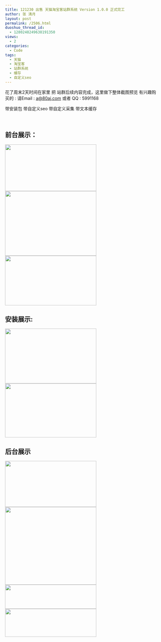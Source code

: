 ```yaml
---
title: 121230 出售 天猫淘宝客站群系统 Version 1.0.0 正式完工
author: 张 清月
layout: post
permalink: /2506.html
duoshuo_thread_id:
  - 1280248249638191350
views:
  - 2
categories:
  - Code
tags:
  - 天猫
  - 淘宝客
  - 站群系统
  - 缓存
  - 自定义seo
---
```

花了周末2天时间在家里 把 站群后续内容完成，这里做下整体截图预览 有兴趣购买的 : 请Email : a@80aj.com 或者 QQ : 5991168

带安装包 带自定义seo 带自定义采集 带文本缓存

&nbsp;

## 前台展示：

[<img class="aligncenter size-medium wp-image-2508" title="yulan1" src="http://www.80aj.com/wp-content/uploads/2012/12/yulan12-300x153.jpg" alt="" width="300" height="153" />][1]  
[<img class="aligncenter size-medium wp-image-2509" title="yulan2" src="http://www.80aj.com/wp-content/uploads/2012/12/yulan2-300x212.jpg" alt="" width="300" height="212" />][2]  
[<img class="aligncenter size-medium wp-image-2510" title="yulan3" src="http://www.80aj.com/wp-content/uploads/2012/12/yulan3-300x163.jpg" alt="" width="300" height="163" />][3]

## 安装展示:

[<img class="aligncenter size-medium wp-image-2511" title="anzhuang" src="http://www.80aj.com/wp-content/uploads/2012/12/anzhuang-300x180.jpg" alt="" width="300" height="180" />][4]  
[<img class="aligncenter size-medium wp-image-2512" title="anzhuang2" src="http://www.80aj.com/wp-content/uploads/2012/12/anzhuang2-300x177.jpg" alt="" width="300" height="177" />][5]

## 后台展示

[<img class="aligncenter size-medium wp-image-2513" title="tba1" src="http://www.80aj.com/wp-content/uploads/2012/12/tba1-300x151.jpg" alt="" width="300" height="151" />][6]  
[<img class="aligncenter size-medium wp-image-2514" title="tba2" src="http://www.80aj.com/wp-content/uploads/2012/12/tba2-300x255.jpg" alt="" width="300" height="255" />][7]  
[<img class="aligncenter size-medium wp-image-2515" title="tba3" src="http://www.80aj.com/wp-content/uploads/2012/12/tba3-300x79.jpg" alt="" width="300" height="79" />][8]  
[<img class="aligncenter size-medium wp-image-2516" title="tba4" src="http://www.80aj.com/wp-content/uploads/2012/12/tba4-300x92.jpg" alt="" width="300" height="92" />][9]

&nbsp;

 [1]: http://www.80aj.com/wp-content/uploads/2012/12/yulan12.jpg
 [2]: http://www.80aj.com/wp-content/uploads/2012/12/yulan2.jpg
 [3]: http://www.80aj.com/wp-content/uploads/2012/12/yulan3.jpg
 [4]: http://www.80aj.com/wp-content/uploads/2012/12/anzhuang.jpg
 [5]: http://www.80aj.com/wp-content/uploads/2012/12/anzhuang2.jpg
 [6]: http://www.80aj.com/wp-content/uploads/2012/12/tba1.jpg
 [7]: http://www.80aj.com/wp-content/uploads/2012/12/tba2.jpg
 [8]: http://www.80aj.com/wp-content/uploads/2012/12/tba3.jpg
 [9]: http://www.80aj.com/wp-content/uploads/2012/12/tba4.jpg